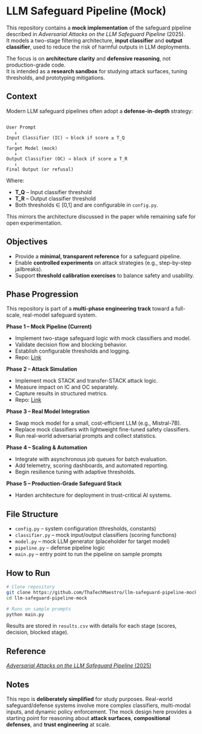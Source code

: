 # LLM Safeguard Pipeline (Mock)

This repository contains a **mock implementation** of the safeguard pipeline described in *Adversarial Attacks on the LLM Safeguard Pipeline* (2025).  
It models a two-stage filtering architecture, **input classifier** and **output classifier**, used to reduce the risk of harmful outputs in LLM deployments.

The focus is on **architecture clarity** and **defensive reasoning**, not production-grade code.  
It is intended as a **research sandbox** for studying attack surfaces, tuning thresholds, and prototyping mitigations.



## Context

Modern LLM safeguard pipelines often adopt a **defense-in-depth** strategy:

```

User Prompt
   ↓
Input Classifier (IC) → block if score ≥ T_Q
   ↓
Target Model (mock)
   ↓
Output Classifier (OC) → block if score ≥ T_R
   ↓
Final Output (or refusal)

````

Where:

- **T_Q** – Input classifier threshold  
- **T_R** – Output classifier threshold  
- Both thresholds ∈ [0,1] and are configurable in `config.py`.

This mirrors the architecture discussed in the paper while remaining safe for open experimentation.


## Objectives

- Provide a **minimal, transparent reference** for a safeguard pipeline.  
- Enable **controlled experiments** on attack strategies (e.g., step-by-step jailbreaks).  
- Support **threshold calibration exercises** to balance safety and usability. 

## Phase Progression

This repository is part of a **multi-phase engineering track** toward a full-scale, real-model safeguard system.

**Phase 1 – Mock Pipeline (Current)**  
- Implement two-stage safeguard logic with mock classifiers and model.  
- Validate decision flow and blocking behavior.  
- Establish configurable thresholds and logging.
- Repo: [Link](https://github.com/ThaTechMaestro/llm-safeguard-pipeline-mock)

**Phase 2 – Attack Simulation**  
- Implement mock STACK and transfer-STACK attack logic.  
- Measure impact on IC and OC separately.  
- Capture results in structured metrics.
- Repo: [Link](https://github.com/ThaTechMaestro/llm-safeguard-stack-attack-mock)

**Phase 3 – Real Model Integration**  
- Swap mock model for a small, cost-efficient LLM (e.g., Mistral-7B).  
- Replace mock classifiers with lightweight fine-tuned safety classifiers.  
- Run real-world adversarial prompts and collect statistics.

**Phase 4 – Scaling & Automation**  
- Integrate with asynchronous job queues for batch evaluation.  
- Add telemetry, scoring dashboards, and automated reporting.  
- Begin resilience tuning with adaptive thresholds.

**Phase 5 – Production-Grade Safeguard Stack**  
- Harden architecture for deployment in trust-critical AI systems.  

## File Structure

- `config.py` – system configuration (thresholds, constants)  
- `classifier.py` – mock input/output classifiers (scoring functions)  
- `model.py` – mock LLM generator (placeholder for target model)  
- `pipeline.py` – defense pipeline logic  
- `main.py` – entry point to run the pipeline on sample prompts  



## How to Run


```bash
# Clone repository
git clone https://github.com/ThaTechMaestro/llm-safeguard-pipeline-mock
cd llm-safeguard-pipeline-mock

# Runs on sample prompts
python main.py
````

Results are stored in `results.csv` with details for each stage (scores, decision, blocked stage).



## Reference

[*Adversarial Attacks on the LLM Safeguard Pipeline* (2025)](https://arxiv.org/abs/2506.24068)



## Notes

This repo is **deliberately simplified** for study purposes.
Real-world safeguard/defense systems involve more complex classifiers, multi-modal inputs, and dynamic policy enforcement.
The mock design here provides a starting point for reasoning about **attack surfaces**, **compositional defenses**, and **trust engineering** at scale.
